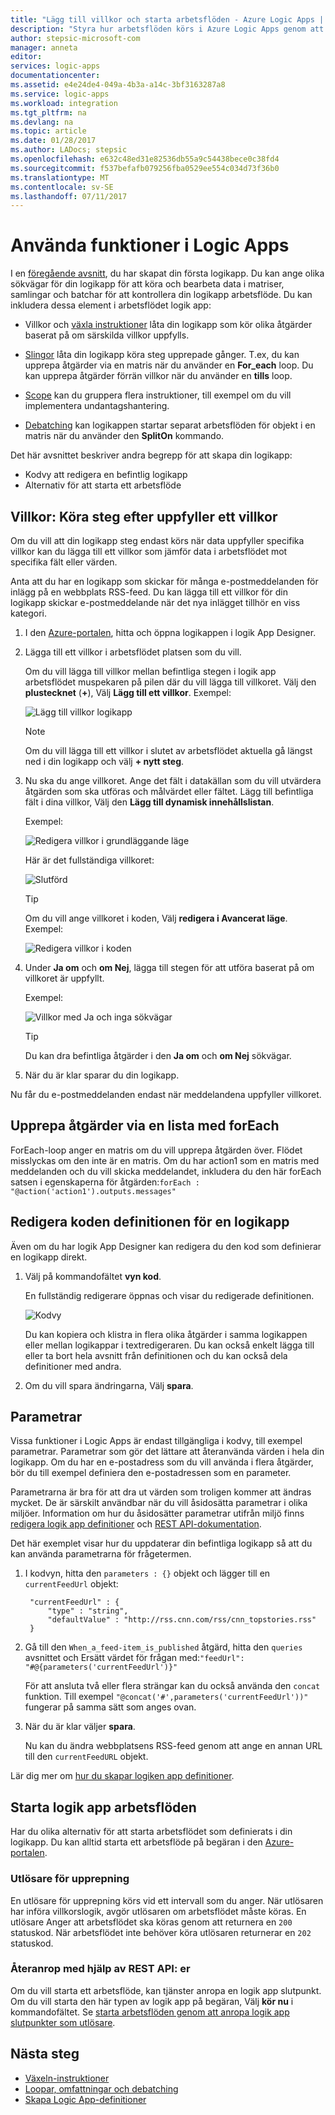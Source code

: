 ```yaml
---
title: "Lägg till villkor och starta arbetsflöden - Azure Logic Apps | Microsoft Docs"
description: "Styra hur arbetsflöden körs i Azure Logic Apps genom att lägga till införa villkorslogik, utlösare, åtgärder och parametrar."
author: stepsic-microsoft-com
manager: anneta
editor: 
services: logic-apps
documentationcenter: 
ms.assetid: e4e24de4-049a-4b3a-a14c-3bf3163287a8
ms.service: logic-apps
ms.workload: integration
ms.tgt_pltfrm: na
ms.devlang: na
ms.topic: article
ms.date: 01/28/2017
ms.author: LADocs; stepsic
ms.openlocfilehash: e632c48ed31e82536db55a9c54438bece0c38fd4
ms.sourcegitcommit: f537befafb079256fba0529ee554c034d73f36b0
ms.translationtype: MT
ms.contentlocale: sv-SE
ms.lasthandoff: 07/11/2017
---
```

# <a name="use-logic-apps-features"></a>Använda funktioner i Logic Apps

I en [föregående avsnitt](../logic-apps/logic-apps-create-a-logic-app.md), du har skapat din första logikapp. Du kan ange olika sökvägar för din logikapp för att köra och bearbeta data i matriser, samlingar och batchar för att kontrollera din logikapp arbetsflöde. Du kan inkludera dessa element i arbetsflödet logik app:

* Villkor och [växla instruktioner](../logic-apps/logic-apps-switch-case.md) låta din logikapp som kör olika åtgärder baserat på om särskilda villkor uppfylls.

* [Slingor](../logic-apps/logic-apps-loops-and-scopes.md) låta din logikapp köra steg upprepade gånger. T.ex, du kan upprepa åtgärder via en matris när du använder en **For_each** loop. Du kan upprepa åtgärder förrän villkor när du använder en **tills** loop.

* [Scope](../logic-apps/logic-apps-loops-and-scopes.md) kan du gruppera flera instruktioner, till exempel om du vill implementera undantagshantering.

* [Debatching](../logic-apps/logic-apps-loops-and-scopes.md) kan logikappen startar separat arbetsflöden för objekt i en matris när du använder den **SplitOn** kommando.

Det här avsnittet beskriver andra begrepp för att skapa din logikapp:

* Kodvy att redigera en befintlig logikapp
* Alternativ för att starta ett arbetsflöde

## <a name="conditions-run-steps-only-after-meeting-a-condition"></a>Villkor: Köra steg efter uppfyller ett villkor

Om du vill att din logikapp steg endast körs när data uppfyller specifika villkor kan du lägga till ett villkor som jämför data i arbetsflödet mot specifika fält eller värden.

Anta att du har en logikapp som skickar för många e-postmeddelanden för inlägg på en webbplats RSS-feed. Du kan lägga till ett villkor för din logikapp skickar e-postmeddelande när det nya inlägget tillhör en viss kategori.

1. I den [Azure-portalen](https://portal.azure.com), hitta och öppna logikappen i logik App Designer.

2. Lägga till ett villkor i arbetsflödet platsen som du vill. 

   Om du vill lägga till villkor mellan befintliga stegen i logik app arbetsflödet muspekaren på pilen där du vill lägga till villkoret. 
   Välj den **plustecknet** (**+**), Välj **Lägg till ett villkor**. Exempel:

   ![Lägg till villkor logikapp](./media/logic-apps-use-logic-app-features/add-condition.png)

   > [!NOTE]
   > Om du vill lägga till ett villkor i slutet av arbetsflödet aktuella gå längst ned i din logikapp och välj **+ nytt steg**.

3. Nu ska du ange villkoret. Ange det fält i datakällan som du vill utvärdera åtgärden som ska utföras och målvärdet eller fältet. Lägg till befintliga fält i dina villkor, Välj den **Lägg till dynamisk innehållslistan**.

   Exempel:

   ![Redigera villkor i grundläggande läge](./media/logic-apps-use-logic-app-features/edit-condition-basic-mode.png)

   Här är det fullständiga villkoret:

   ![Slutförd](./media/logic-apps-use-logic-app-features/edit-condition-basic-mode-2.png)

   > [!TIP]
   > Om du vill ange villkoret i koden, Välj **redigera i Avancerat läge**. Exempel:
   > 
   > ![Redigera villkor i koden](./media/logic-apps-use-logic-app-features/edit-condition-advanced-mode.png)

4. Under **Ja om** och **om Nej**, lägga till stegen för att utföra baserat på om villkoret är uppfyllt.

   Exempel:

   ![Villkor med Ja och inga sökvägar](./media/logic-apps-use-logic-app-features/condition-yes-no-path.png)

   > [!TIP]
   > Du kan dra befintliga åtgärder i den **Ja om** och **om Nej** sökvägar.

5. När du är klar sparar du din logikapp.

Nu får du e-postmeddelanden endast när meddelandena uppfyller villkoret.

## <a name="repeat-actions-over-a-list-with-foreach"></a>Upprepa åtgärder via en lista med forEach

ForEach-loop anger en matris om du vill upprepa åtgärden över. Flödet misslyckas om den inte är en matris. Om du har action1 som en matris med meddelanden och du vill skicka meddelandet, inkludera du den här forEach satsen i egenskaperna för åtgärden:`forEach : "@action('action1').outputs.messages"`

## <a name="edit-the-code-definition-for-a-logic-app"></a>Redigera koden definitionen för en logikapp

Även om du har logik App Designer kan redigera du den kod som definierar en logikapp direkt.

1. Välj på kommandofältet **vyn kod**.

    En fullständig redigerare öppnas och visar du redigerade definitionen.

    ![Kodvy](media/logic-apps-use-logic-app-features/codeview.png)

    Du kan kopiera och klistra in flera olika åtgärder i samma logikappen eller mellan logikappar i textredigeraren. 
    Du kan också enkelt lägga till eller ta bort hela avsnitt från definitionen och du kan också dela definitioner med andra.

2. Om du vill spara ändringarna, Välj **spara**.

## <a name="parameters"></a>Parametrar

Vissa funktioner i Logic Apps är endast tillgängliga i kodvy, till exempel parametrar. Parametrar som gör det lättare att återanvända värden i hela din logikapp. Om du har en e-postadress som du vill använda i flera åtgärder, bör du till exempel definiera den e-postadressen som en parameter.

Parametrarna är bra för att dra ut värden som troligen kommer att ändras mycket. De är särskilt användbar när du vill åsidosätta parametrar i olika miljöer. Information om hur du åsidosätter parametrar utifrån miljö finns [redigera logik app definitioner](../logic-apps/logic-apps-author-definitions.md) och [REST API-dokumentation](https://docs.microsoft.com/rest/api/logic).

Det här exemplet visar hur du uppdaterar din befintliga logikapp så att du kan använda parametrarna för frågetermen.

1. I kodvyn, hitta den `parameters : {}` objekt och lägger till en `currentFeedUrl` objekt:

        "currentFeedUrl" : {
            "type" : "string",
            "defaultValue" : "http://rss.cnn.com/rss/cnn_topstories.rss"
        }

2. Gå till den `When_a_feed-item_is_published` åtgärd, hitta den `queries` avsnittet och Ersätt värdet för frågan med:`"feedUrl": "#@{parameters('currentFeedUrl')}"` 

    För att ansluta två eller flera strängar kan du också använda den `concat` funktion. 
    Till exempel `"@concat('#',parameters('currentFeedUrl'))"` fungerar på samma sätt som anges ovan.

3.  När du är klar väljer **spara**. 

    Nu kan du ändra webbplatsens RSS-feed genom att ange en annan URL till den `currentFeedURL` objekt.

Lär dig mer om [hur du skapar logiken app definitioner](../logic-apps/logic-apps-author-definitions.md).

## <a name="start-logic-app-workflows"></a>Starta logik app arbetsflöden

Har du olika alternativ för att starta arbetsflödet som definierats i din logikapp. Du kan alltid starta ett arbetsflöde på begäran i den [Azure-portalen].

### <a name="recurrence-triggers"></a>Utlösare för upprepning

En utlösare för upprepning körs vid ett intervall som du anger. När utlösaren har införa villkorslogik, avgör utlösaren om arbetsflödet måste köras. En utlösare Anger att arbetsflödet ska köras genom att returnera en `200` statuskod. När arbetsflödet inte behöver köra utlösaren returnerar en `202` statuskod.

### <a name="callback-using-rest-apis"></a>Återanrop med hjälp av REST API: er

Om du vill starta ett arbetsflöde, kan tjänster anropa en logik app slutpunkt. Om du vill starta den här typen av logik app på begäran, Välj **kör nu** i kommandofältet. Se [starta arbetsflöden genom att anropa logik app slutpunkter som utlösare](../logic-apps/logic-apps-http-endpoint.md). 

<!-- Shared links -->
[Azure-portalen]: https://portal.azure.com

## <a name="next-steps"></a>Nästa steg

* [Växeln-instruktioner](../logic-apps/logic-apps-switch-case.md) 
* [Loopar, omfattningar och debatching](../logic-apps/logic-apps-loops-and-scopes.md)
* [Skapa Logic App-definitioner](../logic-apps/logic-apps-author-definitions.md)
